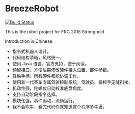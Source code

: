 # BreezeRobot

[![Build Status](https://travis-ci.org/ZodiacEFZ/BreezeRobot.svg?branch=master)](https://travis-ci.org/ZodiacEFZ/BreezeRobot)

This is the robot project for FRC 2016 Stronghold.

Introduction in Chinese:

* 指令式机器人设计。
* 代码结构清晰，风格统一。
* 使用 Java 语言，官方支持，便于阅读。
* 预留接口，方便后期修改硬件接入位置、部件参数。
* 轻触手柄，所有硬件都能协调工作。
* 使用新一代赛车专属驾驶控制系统，驾驶员、操控手无缝衔接。
* 机动性强，陀螺仪自动校准底盘角度。
* 支持自动阶段指令选择。
* 模块化强，事件驱动，流畅运行。
* 我不会吹牛，看完代码你就知道这个程序多牛逼。
